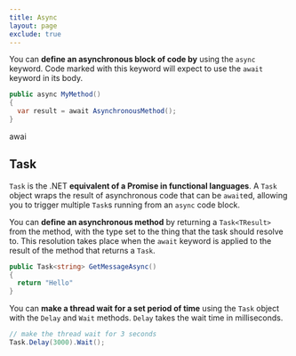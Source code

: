 ```yaml
---
title: Async
layout: page
exclude: true
---
```


You can **define an asynchronous block of code by** using the `async` keyword. Code marked with this keyword will expect to use the `await` keyword in its body.
```csharp
public async MyMethod()
{
  var result = await AsynchronousMethod();
}
```

awai

## Task

`Task` is the .NET **equivalent of a Promise in functional languages**. A `Task` object wraps the result of asynchronous code that can be `await`ed, allowing you to trigger multiple `Task`s running from an `async` code block.

You can **define an asynchronous method** by returning a `Task<TResult>` from the method, with the type set to the thing that the task should resolve to. This resolution takes place when the `await` keyword is applied to the result of the method that returns a `Task`.
```csharp
public Task<string> GetMessageAsync()
{
  return "Hello"
}
```

You can **make a thread wait for a set period of time** using the `Task` object with the `Delay` and `Wait` methods. `Delay` takes the wait time in milliseconds.
```csharp
// make the thread wait for 3 seconds
Task.Delay(3000).Wait();
```
<!--stackedit_data:
eyJoaXN0b3J5IjpbMTMzNDIwMzM3LDU0MTk5Nzc0MywtMjczOT
U5NTM3LC0xNjY4NzY3MTNdfQ==
-->
